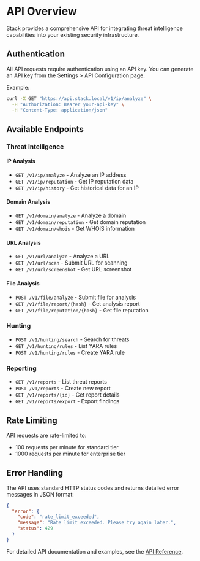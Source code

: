 # API Overview

Stack provides a comprehensive API for integrating threat intelligence capabilities into your existing security infrastructure.

## Authentication

All API requests require authentication using an API key. You can generate an API key from the Settings > API Configuration page.

Example:
```bash
curl -X GET "https://api.stack.local/v1/ip/analyze" \
  -H "Authorization: Bearer your-api-key" \
  -H "Content-Type: application/json"
```

## Available Endpoints

### Threat Intelligence

#### IP Analysis
- `GET /v1/ip/analyze` - Analyze an IP address
- `GET /v1/ip/reputation` - Get IP reputation data
- `GET /v1/ip/history` - Get historical data for an IP

#### Domain Analysis
- `GET /v1/domain/analyze` - Analyze a domain
- `GET /v1/domain/reputation` - Get domain reputation
- `GET /v1/domain/whois` - Get WHOIS information

#### URL Analysis
- `GET /v1/url/analyze` - Analyze a URL
- `GET /v1/url/scan` - Submit URL for scanning
- `GET /v1/url/screenshot` - Get URL screenshot

#### File Analysis
- `POST /v1/file/analyze` - Submit file for analysis
- `GET /v1/file/report/{hash}` - Get analysis report
- `GET /v1/file/reputation/{hash}` - Get file reputation

### Hunting

- `POST /v1/hunting/search` - Search for threats
- `GET /v1/hunting/rules` - List YARA rules
- `POST /v1/hunting/rules` - Create YARA rule

### Reporting

- `GET /v1/reports` - List threat reports
- `POST /v1/reports` - Create new report
- `GET /v1/reports/{id}` - Get report details
- `GET /v1/reports/export` - Export findings

## Rate Limiting

API requests are rate-limited to:
- 100 requests per minute for standard tier
- 1000 requests per minute for enterprise tier

## Error Handling

The API uses standard HTTP status codes and returns detailed error messages in JSON format:

```json
{
  "error": {
    "code": "rate_limit_exceeded",
    "message": "Rate limit exceeded. Please try again later.",
    "status": 429
  }
}
```

For detailed API documentation and examples, see the [API Reference](reference.md).
